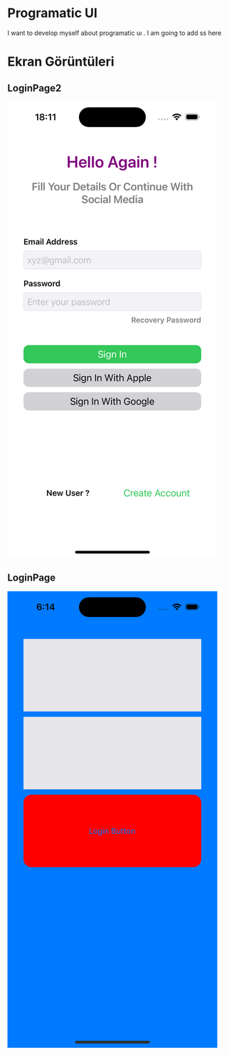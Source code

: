 
# Programatic UI

I want to develop myself about programatic uı . I am going to add ss here


# Ekran Görüntüleri

## LoginPage2
![Uygulama Ekran Görüntüsü](https://github.com/developerburakgul/ProgramaticUIExamples/blob/main/LoginPage2/LoginPage2ScreenShot.png?raw=true)

## LoginPage

![Uygulama Ekran Görüntüsü](https://github.com/developerburakgul/ProgramaticUIExamples/blob/main/LoginPage/LoginPageSS.png?raw=true)




  